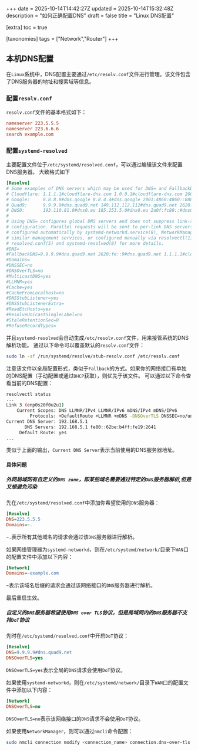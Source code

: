 +++
date = 2025-10-14T14:42:27Z
updated = 2025-10-14T15:32:48Z
description = "如何正确配置DNS"
draft = false
title = "Linux DNS配置"

[extra]
toc = true

[taxonomies]
tags = ["Network","Router"]
+++

## 本机DNS配置
在`Linux`系统中，DNS配置主要通过`/etc/resolv.conf`文件进行管理。该文件包含了DNS服务器的地址和搜索域等信息。

### 配置`resolv.conf`

`resolv.conf`文件的基本格式如下：

```ini
nameserver 223.5.5.5
nameserver 223.6.6.6
search example.com
```


### 配置`systemd-resolved`


主要配置文件位于`/etc/systemd/resolved.conf`，可以通过编辑该文件来配置DNS服务器。
大致格式如下

```ini
[Resolve]
# Some examples of DNS servers which may be used for DNS= and FallbackDNS=:
# Cloudflare: 1.1.1.1#cloudflare-dns.com 1.0.0.1#cloudflare-dns.com 2606:4700:4700::1111#cloudflare-dns.com 2606:4700:4700::1001#cloudflare-dns.com
# Google:     8.8.8.8#dns.google 8.8.4.4#dns.google 2001:4860:4860::8888#dns.google 2001:4860:4860::8844#dns.google
# Quad9:      9.9.9.9#dns.quad9.net 149.112.112.112#dns.quad9.net 2620:fe::fe#dns.quad9.net 2620:fe::9#dns.quad9.net
# DNS0:       193.110.81.0#dns0.eu 185.253.5.0#dns0.eu 2a0f:fc80::#dns0.eu 2a0f:fc81::#dns0.eu
#
# Using DNS= configures global DNS servers and does not suppress link-specific
# configuration. Parallel requests will be sent to per-link DNS servers
# configured automatically by systemd-networkd.service(8), NetworkManager(8), or
# similar management services, or configured manually via resolvectl(1). See
# resolved.conf(5) and systemd-resolved(8) for more details.
#DNS=
#FallbackDNS=9.9.9.9#dns.quad9.net 2620:fe::9#dns.quad9.net 1.1.1.1#cloudflare-dns.com 2606:4700:4700::1111#cloudflare-dns.com 8.8.8.8#dns.google 2001:4860:4860::8888#dns.google
#Domains=
#DNSSEC=no
#DNSOverTLS=no
#MulticastDNS=yes
#LLMNR=yes
#Cache=yes
#CacheFromLocalhost=no
#DNSStubListener=yes
#DNSStubListenerExtra=
#ReadEtcHosts=yes
#ResolveUnicastSingleLabel=no
#StaleRetentionSec=0
#RefuseRecordTypes=
```

并且`systemd-resolved`会自动生成`/etc/resolv.conf`文件，用来接管系统的DNS解析功能。
通过以下命令可以覆盖默认的`resolv.conf`文件：

```bash
sudo ln -sf /run/systemd/resolve/stub-resolv.conf /etc/resolv.conf
```

注意该文件以全局配置形式，类似于`Fallback`的方式。如果你的网络接口有单独的DNS配置（手动配置或通过`DHCP`获取），则优先于该文件。
可以通过以下命令查看当前的DNS配置：

```bash
resolvectl status
...
Link 3 (enp0s20f0u2u1)
    Current Scopes: DNS LLMNR/IPv4 LLMNR/IPv6 mDNS/IPv4 mDNS/IPv6
         Protocols: +DefaultRoute +LLMNR +mDNS -DNSOverTLS DNSSEC=no/unsupported
Current DNS Server: 192.168.5.1
       DNS Servers: 192.168.5.1 fe80::62be:b4ff:fe19:2641
     Default Route: yes
...
```
类似于上面的输出，`Current DNS Server`表示当前使用的DNS服务器地址。

#### 具体问题

##### 外网局域网有自定义的`DNS zone`，即某些域名需要通过特定的`DNS`服务器解析,但是又想避免污染

先在`/etc/systemd/resolved.conf`中添加你希望使用的`DNS`服务器：

```ini
[Resolve]
DNS=223.5.5.5
Domains=~.
```

`~.`表示所有其他域名的请求会通过该`DNS`服务器进行解析。

如果网络管理器为`systemd-networkd`，则在`/etc/systemd/network/`目录下`WAN`口的配置文件中添加以下内容：

```ini
[Network]
Domains=~example.com
```
`~`表示该域名后缀的请求会通过该网络接口的`DNS`服务器进行解析。

最后重启生效。

##### 自定义的`DNS`服务器希望使用`DNS over TLS`协议，但是局域网内的`DNS`服务器不支持`DoT`协议
先时在`/etc/systemd/resolved.conf`中开启`DoT`协议：

```ini
[Resolve]
DNS=9.9.9.9#dns.quad9.net
DNSOverTLS=yes
```

`DNSOverTLS=yes`表示全局的`DNS`请求会使用`DoT`协议。

如果使用`systemd-networkd`，则在`/etc/systemd/network/`目录下`WAN`口的配置文件中添加以下内容：

```ini
[Network]
DNSOverTLS=no
```

`DNSOverTLS=no`表示该网络接口的`DNS`请求不会使用`DoT`协议。

如果使用`NetworkManager`，则可以通过`nmcli`命令配置：

```bash
sudo nmcli connection modify <connection_name> connection.dns-over-tls 0
```




